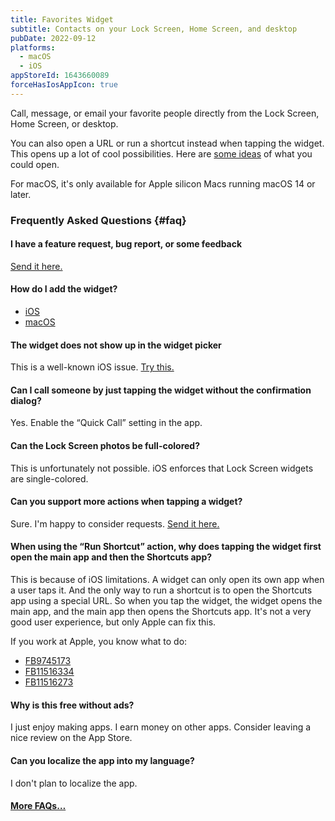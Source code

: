 ```yaml
---
title: Favorites Widget
subtitle: Contacts on your Lock Screen, Home Screen, and desktop
pubDate: 2022-09-12
platforms:
  - macOS
  - iOS
appStoreId: 1643660089
forceHasIosAppIcon: true
---
```


Call, message, or email your favorite people directly from the Lock Screen, Home Screen, or desktop.

You can also open a URL or run a shortcut instead when tapping the widget. This opens up a lot of cool possibilities. Here are [some ideas](https://github.com/bhagyas/app-urls) of what you could open.

For macOS, it's only available for Apple silicon Macs running macOS 14 or later.

### Frequently Asked Questions {#faq}

#### I have a feature request, bug report, or some feedback

[Send it here.](https://sindresorhus.com/feedback?product=Favorites%20Widget&referrer=Website-FAQ)

#### How do I add the widget?

- [iOS](https://support.apple.com/en-us/HT207122)
- [macOS](https://support.apple.com/en-gb/guide/mac-help/mchl52be5da5/mac)

#### The widget does not show up in the widget picker

This is a well-known iOS issue. [Try this.](https://webtrickz.com/third-party-lock-screen-widgets-not-showing-ios-16/)

#### Can I call someone by just tapping the widget without the confirmation dialog?

Yes. Enable the “Quick Call” setting in the app.

#### Can the Lock Screen photos be full-colored?

This is unfortunately not possible. iOS enforces that Lock Screen widgets are single-colored.

#### Can you support more actions when tapping a widget?

Sure. I'm happy to consider requests. [Send it here.](https://sindresorhus.com/feedback?product=Favorites%20Widget&referrer=Website-FAQ)

#### When using the “Run Shortcut” action, why does tapping the widget first open the main app and then the Shortcuts app?

This is because of iOS limitations. A widget can only open its own app when a user taps it. And the only way to run a shortcut is to open the Shortcuts app using a special URL. So when you tap the widget, the widget opens the main app, and the main app then opens the Shortcuts app. It's not a very good user experience, but only Apple can fix this.

If you work at Apple, you know what to do:
- [FB9745173](https://github.com/feedback-assistant/reports/issues/240)
- [FB11516334](https://github.com/feedback-assistant/reports/issues/357)
- [FB11516273](https://github.com/feedback-assistant/reports/issues/356)

#### Why is this free without ads?

I just enjoy making apps. I earn money on other apps. Consider leaving a nice review on the App Store.

#### Can you localize the app into my language?

I don't plan to localize the app.

#### [More FAQs…](/apps/faq)

